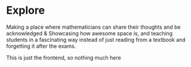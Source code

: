 # Explore
Making a place where mathematicians can share their thoughts and be acknowledged & Showcasing how awesome space is, and teaching students in a fascinating way instead of just reading from a textbook and forgetting it after the exams.

This is just the frontend, so nothing much here